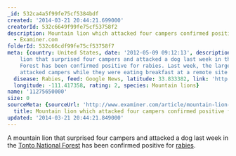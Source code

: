 ```yaml
---
_id: 532ca4a5f99fe75cf5384bdf
created: '2014-03-21 20:44:21.699000'
creatorId: 532c6649f99fe75cf53758f2
description: Mountain lion which attacked four campers confirmed positive for rabies
  - Examiner.com
folderId: 532c66cdf99fe75cf53758f7
meta: {country: United States, date: '2012-05-09 09:12:13', description: 'A mountain
    lion that surprised four campers and attacked a dog last week in the Tonto National
    Forest has been confirmed positive for rabies. Last week, the large cat surprise
    attacked campers while they were eating breakfast at a remote site in the ...',
  disease: Rabies, feed: Google News, latitude: 33.833382, link: 'http://news.google.com/news/url?sa=t&fd=R&usg=AFQjCNFc61e-gftSnA8TZav4KmcYOnyZKg&url=http://www.examiner.com/article/mountain-lion-which-attacked-four-campers-confirmed-positive-for-rabies',
  longitude: -111.417358, rating: 2, species: Mountain lions}
name: '11275650000'
size: 0
sourceMeta: {sourceUrl: 'http://www.examiner.com/article/mountain-lion-which-attacked-four-campers-confirmed-positive-for-rabies',
  title: Mountain lion which attacked four campers confirmed positive for rabies}
updated: '2014-03-21 20:44:21.849000'
---
```

<html><body><div property="schema:articleBody content:encoded" class="article__body cf">
    <p>A mountain lion that surprised four campers and attacked a dog last week in the <a href="/topic/tonto-national-forest" class="inline_link"><geo id="Tonto National Forest">Tonto National Forest</geo></a> has been confirmed positive for <a href="/topic/rabies" class="inline_link">rabies</a>.</p>
            </div></body></html>